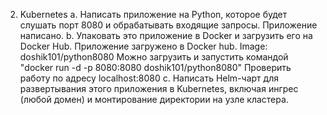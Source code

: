 2. Kubernetes
a. Написать приложение на Python, которое будет слушать порт 8080 и обрабатывать входящие запросы.
Приложение написано.
b. Упаковать это приложение в Docker и загрузить его на Docker Hub.
Приложение загружено в Docker hub. Image: doshik101/python8080
Можно загрузить и запустить командой "docker run -d -p 8080:8080 doshik101/python8080"
Проверить работу по адресу localhost:8080
c. Написать Helm-чарт для развертывания этого приложения в Kubernetes, включая ингрес (любой домен) и монтирование директории на узле кластера.
